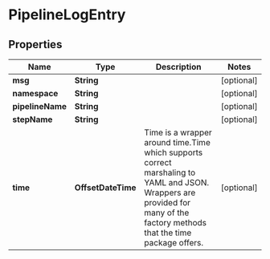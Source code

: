 

# PipelineLogEntry


## Properties

Name | Type | Description | Notes
------------ | ------------- | ------------- | -------------
**msg** | **String** |  |  [optional]
**namespace** | **String** |  |  [optional]
**pipelineName** | **String** |  |  [optional]
**stepName** | **String** |  |  [optional]
**time** | **OffsetDateTime** | Time is a wrapper around time.Time which supports correct marshaling to YAML and JSON.  Wrappers are provided for many of the factory methods that the time package offers. |  [optional]



